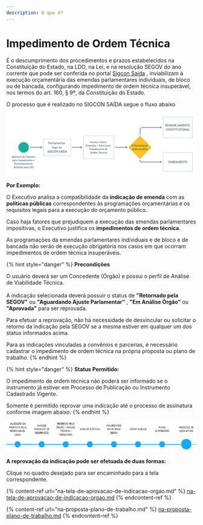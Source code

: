 ```yaml
---
description: O que é?
---
```


# Impedimento de Ordem Técnica

É o descumprimento dos procedimentos e prazos estabelecidos na Constituição do Estado, na LDO, na Lei, e na resolução SEGOV  do ano corrente que pode ser conferida no portal  [Sigcon Saida](http://www.sigconsaida.mg.gov.br/emendas/) , inviabilizam à execução orçamentária das emendas parlamentares individuais, de bloco ou de bancada, configurando impedimento de ordem técnica insuperável, nos termos do art. 160, § 9º, da Constituição do Estado.

O processo que é realizado no SIGCON SAÍDA segue o fluxo abaixo

![](<../../.gitbook/assets/image (391) (1).png>)

**Por Exemplo:**

O Executivo analisa a compatibilidade da **indicação de emenda** com as **políticas públicas** correspondentes às programações orçamentárias e os requisitos legais para a execução do orçamento público.&#x20;

Caso haja fatores que prejudiquem a execução das emendas parlamentares impositivas, o Executivo justifica os **impedimentos de ordem técnica**.

As programações da emendas parlamentares individuais e de bloco e de bancada não serão de execução obrigatória nos casos em que ocorram impedimentos de ordem técnica insuperáveis.

{% hint style="danger" %}
**Precondições**

O usuário deverá ser um Concedente (Órgão) e possui o perfil de Análise de Viabilidade Técnica.\
\
A indicação selecionada deverá possuir o status de **"Retornado pela SEGOV"** ou **"Aguardando Ajuste Parlamentar"** , **"Em Análise Órgão”** ou **"Aprovada"** para ser reprovada.

Para efetuar a reprovação, não há necessidade de desvincular ou solicitar o retorno da indicação pela SEGOV se a mesma estiver em qualquer um dos status informados acima.

Para as indicações vinculadas a convênios e parcerias, é necessário cadastrar o impedimento de ordem técnica na própria proposta ou plano de trabalho.
{% endhint %}

{% hint style="danger" %}
**Status Permitido:**

O impedimento de ordem técnica não poderá ser informado se o instrumento já estiver em Processo de Publicação ou Instrumento Cadastrado Vigente.

Somente é permitido reprovar uma indicação até o processo de assinatura conforme imagem abaixo.
{% endhint %}

![Status permitido para Impedimento de Ordem Técnica](<../../.gitbook/assets/image (223).png>)

&#x20;**A reprovação da indicação pode ser efetuada de duas formas:**

Clique no quadro desejado para ser encaminhado para a tela correspondente.

{% content-ref url="na-tela-de-aprovacao-de-indicacao-orgao.md" %}
[na-tela-de-aprovacao-de-indicacao-orgao.md](na-tela-de-aprovacao-de-indicacao-orgao.md)
{% endcontent-ref %}

{% content-ref url="na-proposta-plano-de-trabalho.md" %}
[na-proposta-plano-de-trabalho.md](na-proposta-plano-de-trabalho.md)
{% endcontent-ref %}


